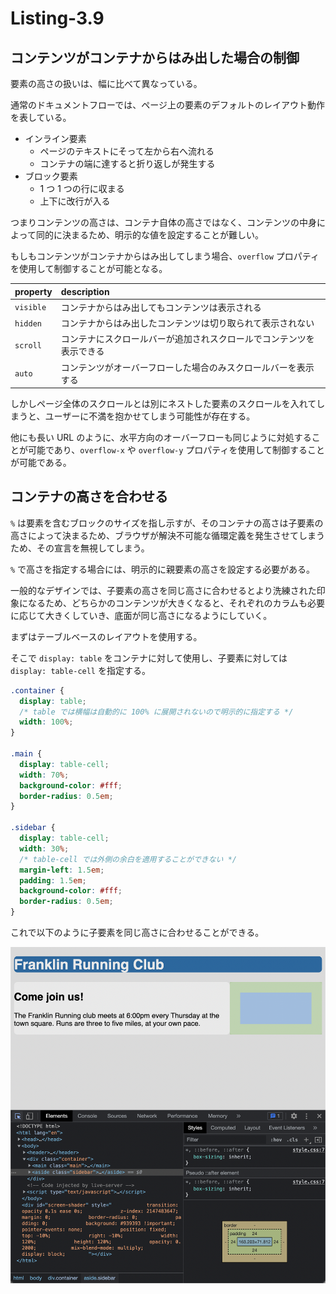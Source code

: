 # Listing-3.9

## コンテンツがコンテナからはみ出した場合の制御

要素の高さの扱いは、幅に比べて異なっている。

通常のドキュメントフローでは、ページ上の要素のデフォルトのレイアウト動作を表している。

- インライン要素
  - ページのテキストにそって左から右へ流れる
  - コンテナの端に達すると折り返しが発生する
- ブロック要素
  - 1 つ 1 つの行に収まる
  - 上下に改行が入る

つまりコンテンツの高さは、コンテナ自体の高さではなく、コンテンツの中身によって同的に決まるため、明示的な値を設定することが難しい。

もしもコンテンツがコンテナからはみ出してしまう場合、`overflow` プロパティを使用して制御することが可能となる。

| property  | description                                                          |
| :-------- | :------------------------------------------------------------------- |
| `visible` | コンテナからはみ出してもコンテンツは表示される                       |
| `hidden`  | コンテナからはみ出したコンテンツは切り取られて表示されない           |
| `scroll`  | コンテナにスクロールバーが追加されスクロールでコンテンツを表示できる |
| `auto`    | コンテンツがオーバーフローした場合のみスクロールバーを表示する       |

しかしページ全体のスクロールとは別にネストした要素のスクロールを入れてしまうと、ユーザーに不満を抱かせてしまう可能性が存在する。

他にも長い URL のように、水平方向のオーバーフローも同じように対処することが可能であり、`overflow-x` や `overflow-y` プロパティを使用して制御することが可能である。

## コンテナの高さを合わせる

`%` は要素を含むブロックのサイズを指し示すが、そのコンテナの高さは子要素の高さによって決まるため、ブラウザが解決不可能な循環定義を発生させてしまうため、その宣言を無視してしまう。

`%` で高さを指定する場合には、明示的に親要素の高さを設定する必要がある。

一般的なデザインでは、子要素の高さを同じ高さに合わせるとより洗練された印象になるため、どちらかのコンテンツが大きくなると、それぞれのカラムも必要に応じて大きくしていき、底面が同じ高さになるようにしていく。

まずはテーブルベースのレイアウトを使用する。

そこで `display: table` をコンテナに対して使用し、子要素に対しては `display: table-cell` を指定する。

```css
.container {
  display: table;
  /* table では横幅は自動的に 100% に展開されないので明示的に指定する */
  width: 100%;
}

.main {
  display: table-cell;
  width: 70%;
  background-color: #fff;
  border-radius: 0.5em;
}

.sidebar {
  display: table-cell;
  width: 30%;
  /* table-cell では外側の余白を適用することができない */
  margin-left: 1.5em;
  padding: 1.5em;
  background-color: #fff;
  border-radius: 0.5em;
}
```

これで以下のように子要素を同じ高さに合わせることができる。

![](assets/2021-10-23-16-21-13.png)
